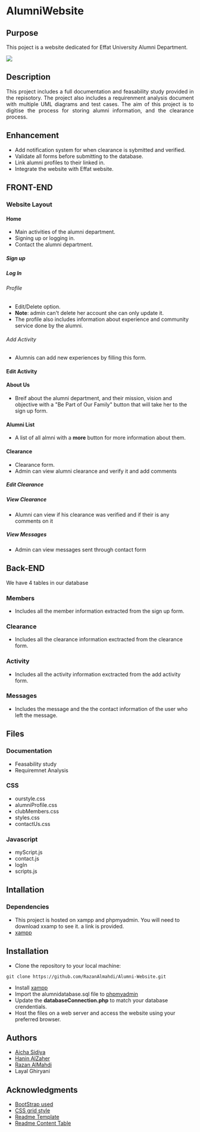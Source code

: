 # AlumniWebsite

## Purpose
<!--Purpose of the project-->
This poject is a website dedicated for Effat University Alumni Department. 

<img src="https://github.com/AichaSidiya/AlumniWebsite/blob/main/demoAlumni.gif"/>

<!--Header 2 description of the project-->
## Description

<p style="text-align: justify;"> This project includes a full documentation and feasability study provided in the repisotory. The project also includes a requirenment analysis document with multiple UML diagrams and test cases. The aim of this project is to  digitise the process for storing alumni information, and the clearance process.</p>

## Enhancement
* Add notification system for when clearance is sybmitted and verified.
* Validate all forms before submitting to the database.
* Link alumni profiles to their linked in.
* Integrate the website with Effat website.

<!--Header 3 front end-->
## FRONT-END

### Website Layout

#### Home
* Main activities of the alumni department. 
* Signing up or logging in.
* Contact the alumni department. 
##### Sign up 
##### Log In
###### Profile
* Edit/Delete option.
* **Note**: admin can't delete her account she can only update it.
* The profile also includes information about experience and community service done by the alumni.

###### Add Activity
* Alumnis can add new experiences by filling this form.
#### Edit Activity

#### About Us
* Breif about the alumni department, and their mission, vision and objective with a "Be Part of Our Family" button that will take her to the sign up form. 

#### Alumni List
* A list of all almni with a **more** button for more information about them. 

#### Clearance
* Clearance form.
* Admin can view alumni clearance and verify it and add comments
##### Edit Clearance
##### View Clearance 
* Alumni can view if his clearance was verified and if their is any comments on it

##### View Messages
* Admin can view messages sent through contact form

## Back-END

We have 4 tables in our database

### Members
* Includes all the member information extracted from the sign up form.
### Clearance
* Includes all the clearance information exctracted from the clearance form.
### Activity
* Includes all the activity information exctracted from the add activity form.
### Messages
* Includes the message and the the contact information of the user who left the message.


## Files


### Documentation

* Feasability study
* Requiremnet Analysis

### CSS

* ourstyle.css
* alumniProfile.css
* clubMembers.css
* styles.css
* contactUs.css


### Javascript

* myScript.js
* contact.js
* logIn
* scripts.js

<!--Header 3 installation and launching the project-->
## Intallation

### Dependencies

<!--Link to install the latest version of g++-->
* This project is hosted on xampp and phpmyadmin. You will need to download xxamp to see it. a link is provided.
* [xampp](https://www.apachefriends.org/download.html)

<!--Header 3 installation and launching the project-->
## Installation
* Clone the repository to your local machine:
```
git clone https://github.com/RazanAlmahdi/Alumni-Website.git
``` 
* Install [xampp](https://www.apachefriends.org/download.html)
* Import the alumnidatabase.sql file to [phpmyadmin](localhost/phpmyadmin/)
* Update the **databaseConnection.php** to match your database crendentials.
* Host the files on a web server and access the website using your preferred browser.


## Authors
<!-- The contributors to the project-->
* [Aicha Sidiya](https://github.com/AichaSidiya)
* [Hanin AlZaher](https://github.com/hanin-az)
* [Razan AlMahdi](https://github.com/RazanAlmahdi)
* Layal Ghiryani


## Acknowledgments
<!-- Insparation files, codes, and general refrences used in writing the code of the project-->
* [BootStrap used](https://startbootstrap.com/previews/agency)
* [CSS grid style](https://stackoverflow.com/questions/47587892/how-does-css-grid-layout-works)
* [Readme Template](https://gist.github.com/DomPizzie/7a5ff55ffa9081f2de27c315f5018afc)
* [Readme Content Table](https://ecotrust-canada.github.io/markdown-toc/)
